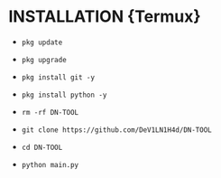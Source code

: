 # INSTALLATION {Termux}

* `pkg update`

* `pkg upgrade`

* `pkg install git -y`

* `pkg install python -y`

* `rm -rf DN-TOOL`

* `git clone https://github.com/DeV1LN1H4d/DN-TOOL`

* `cd DN-TOOL`

* `python main.py`
